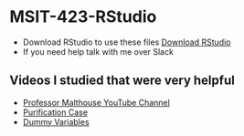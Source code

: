 # MSIT-423-RStudio

* Download RStudio to use these files
[Download RStudio](https://www.rstudio.com/products/rstudio/download/#download)
* If you need help talk with me over Slack

## Videos I studied that were very helpful
* [Professor Malthouse YouTube Channel](https://www.youtube.com/channel/UCyOFw094hW0vpZp6-dI9c8w/feed)
* [Purification Case](https://www.youtube.com/watch?v=B6VOYhI51Gw)
* [Dummy Variables](https://www.youtube.com/watch?v=ei0AVKt2EAA&t=3s)
